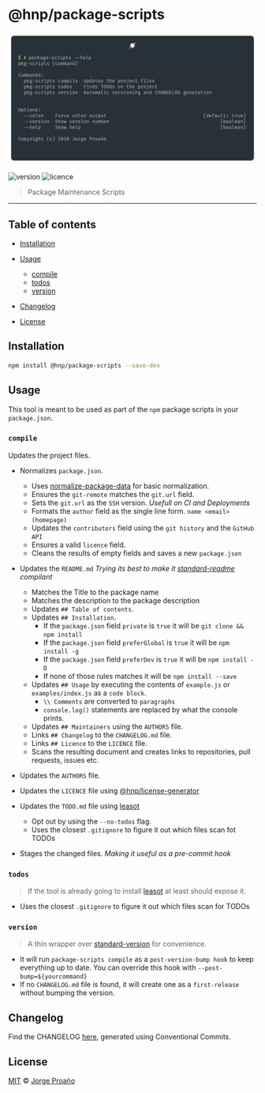# @hnp/package-scripts

![hero](https://raw.githubusercontent.com/MechanicalHuman/hnp-utilities/master/packages/package-scripts/hero.png)

![version](https://img.shields.io/npm/v/@hnp/package-scripts.svg)
![licence](https://img.shields.io/npm/l/@hnp/package-scripts.svg)

> Package Maintenance Scripts

---

## Table of contents

-   [Installation](#installation)

-   [Usage](#usage)

    -   [compile](#compile)
    -   [todos](#todos)
    -   [version](#version)

-   [Changelog](#changelog)

-   [License](#license)

## Installation

```sh
npm install @hnp/package-scripts --save-dev
```

## Usage

This tool is meant to be used as part of the `npm` package scripts in your `package.json`.

### `compile`

Updates the project files.

-   Normalizes `package.json`.

    -   Uses [normalize-package-data](https://www.npmjs.com/package/normalize-package-data) for basic normalization.
    -   Ensures the `git-remote` matches the `git.url` field.
    -   Sets the `git.url` as the `SSH` version. _Usefull on CI and Deployments_
    -   Formats the `author` field as the single line form. `name <email> (homepage)`
    -   Updates the `contributors` field using the `git history` and the `GitHub API`
    -   Ensures a valid `licence` field.
    -   Cleans the results of empty fields and saves a new `package.json`

-   Updates the `README.md` _Trying its best to make it [standard-readme](https://github.com/RichardLitt/standard-readme/blob/master/spec.md) compilant_

    -   Matches the Title to the package name
    -   Matches the description to the package description
    -   Updates `## Table of contents`.
    -   Updates `## Installation`.
        -   If the `package.json` field `private` is `true` it will be `git clone && npm install`
        -   If the `package.json` field `preferGlobal` is `true` it will be `npm install -g`
        -   If the `package.json` field `preferDev` is `true` it will be `npm install -D`
        -   If none of those rules matches it will be `npm install --save`
    -   Updates `## Usage` by executing the contents of `example.js` or `examples/index.js` as a `code block`.
        -   `\\ Comments` are converted to `paragraphs`
        -   `console.log()` statements are replaced by what the console prints.
    -   Updates `## Maintainers` using the `AUTHORS` file.
    -   Links `## Changelog` to the `CHANGELOG.md` file.
    -   Links `## Licence` to the `LICENCE` file.
    -   Scans the resulting document and creates links to repositories, pull requests, issues etc.

-   Updates the `AUTHORS` file.

-   Updates the `LICENCE` file using [@hnp/license-generator](https://www.npmjs.com/package/@hnp/license-generator)

-   Updates the `TODO.md` file using [leasot](https://www.npmjs.com/package/leasot)

    -   Opt out by using the `--no-todos` flag.
    -   Uses the closest `.gitignore` to figure it out which files scan fot TODOs

-   Stages the changed files. _Making it useful as a pre-commit hook_

### `todos`

> If the tool is already going to install [leasot](https://www.npmjs.com/package/leasot) at least should expose it.

-   Uses the closest `.gitignore` to figure it out which files scan for TODOs

### `version`

> A thin wrapper over [standard-version](https://www.npmjs.com/package/standard-version) for convenience.

-   It will run `package-scripts compile` as a `post-version-bump hook` to keep everything up to date. You can override this hook with `--post-bump=${yourcommand}`
-   If no `CHANGELOG.md` file is found, it will create one as a `first-release` without bumping the version.

## Changelog

Find the CHANGELOG [here](CHANGELOG.md), generated using Conventional Commits.

## License

[MIT](LICENSE) © [Jorge Proaño](https://www.hidden-node-problem.com)
